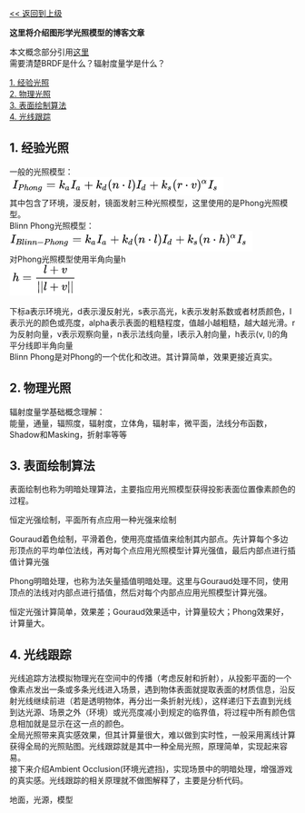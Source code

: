 [<< 返回到上级](index.md)

**这里将介绍图形学光照模型的博客文章**  

本文概念部分引用[这里](https://zhuanlan.zhihu.com/p/21376124)  
需要清楚BRDF是什么？辐射度量学是什么？  

[1. 经验光照](#1)  
[2. 物理光照](#2)  
[3. 表面绘制算法](#3)  
[4. 光线跟踪](#4)  

<span id="1"></span>  
## **1. 经验光照**  

一般的光照模型：  
![Phong](images/phong.png)  
其中包含了环境，漫反射，镜面发射三种光照模型，这里使用的是Phong光照模型。  
Blinn Phong光照模型：  
![Blinn Phong](images/blinn_phong.png)  
对Phong光照模型使用半角向量h  
![Half Angle](images/half_angle.png)  

下标a表示环境光，d表示漫反射光，s表示高光，k表示发射系数或者材质颜色，I表示光的颜色或亮度，alpha表示表面的粗糙程度，值越小越粗糙，越大越光滑。r为反射向量，v表示观察向量，n表示法线向量，l表示入射向量，h表示(v, l)的角平分线即半角向量     
Blinn Phong是对Phong的一个优化和改进。其计算简单，效果更接近真实。  

<span id="2"></span>  
## **2. 物理光照**  

辐射度量学基础概念理解：  
能量，通量，辐照度，辐射度，立体角，辐射率，微平面，法线分布函数，Shadow和Masking，折射率等等  

<span id="3"></span>  
## **3. 表面绘制算法**  

表面绘制也称为明暗处理算法，主要指应用光照模型获得投影表面位置像素颜色的过程。  

恒定光强绘制，平面所有点应用一种光强来绘制   

Gouraud着色绘制，平滑着色，使用亮度插值来绘制其内部点。先计算每个多边形顶点的平均单位法线，再对每个点应用光照模型计算光强值，最后内部点进行插值计算光强  

Phong明暗处理，也称为法矢量插值明暗处理。这里与Gouraud处理不同，使用顶点的法线对内部点进行插值，然后对每个内部点应用光照模型计算光强。   

恒定光强计算简单，效果差；Gouraud效果适中，计算量较大；Phong效果好，计算量大。  

<span id="4"></span>  
## **4. 光线跟踪**  

光线追踪方法模拟物理光在空间中的传播（考虑反射和折射），从投影平面的一个像素点发出一条或多条光线进入场景，遇到物体表面就提取表面的材质信息，沿反射光线继续前进（若是透明物体，再分出一条折射光线），这样递归下去直到光线到达光源、场景之外（环境）或光亮度减小到规定的临界值，将过程中所有颜色信息相加就是显示在这一点的颜色。  
全局光照带来真实感效果，但其计算量很大，难以做到实时性，一般采用离线计算获得全局的光照贴图。光线跟踪就是其中一种全局光照，原理简单，实现起来容易。  
接下来介绍Ambient Occlusion(环境光遮挡)，实现场景中的明暗处理，增强游戏的真实感。光线跟踪的相关原理就不做图解释了，主要是分析代码。  

地面，光源，模型  






